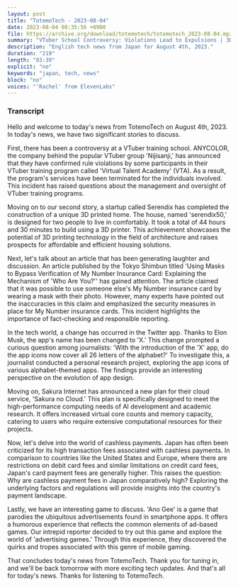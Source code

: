 ```yaml
---
layout: post
title: "TotemoTech - 2023-08-04"
date: 2023-08-04 08:35:56 +0900
file: https://archive.org/download/totemotech/totemotech_2023-08-04.mp3
summary: "VTuber School Controversy: Violations Lead to Expulsions | 3D Printed Home for 2 People, & more…"
description: "English tech news from Japan for August 4th, 2023."
duration: "219"
length: "03:39"
explicit: "no"
keywords: "japan, tech, news"
block: "no"
voices: "'Rachel' from ElevenLabs"
---
```


### Transcript

Hello and welcome to today's news from TotemoTech on August 4th, 2023. In today's news, we have two significant stories to discuss.

First, there has been a controversy at a VTuber training school. ANYCOLOR, the company behind the popular VTuber group 'Nijisanji,' has announced that they have confirmed rule violations by some participants in their VTuber training program called 'Virtual Talent Academy' (VTA). As a result, the program's services have been terminated for the individuals involved. This incident has raised questions about the management and oversight of VTuber training programs.

Moving on to our second story, a startup called Serendix has completed the construction of a unique 3D printed home. The house, named 'serendix50,' is designed for two people to live in comfortably. It took a total of 44 hours and 30 minutes to build using a 3D printer. This achievement showcases the potential of 3D printing technology in the field of architecture and raises prospects for affordable and efficient housing solutions.

Next, let's talk about an article that has been generating laughter and discussion. An article published by the Tokyo Shimbun titled 'Using Masks to Bypass Verification of My Number Insurance Card: Explaining the Mechanism of 'Who Are You?'' has gained attention. The article claimed that it was possible to use someone else's My Number insurance card by wearing a mask with their photo. However, many experts have pointed out the inaccuracies in this claim and emphasized the security measures in place for My Number insurance cards. This incident highlights the importance of fact-checking and responsible reporting.

In the tech world, a change has occurred in the Twitter app. Thanks to Elon Musk, the app's name has been changed to 'X.' This change prompted a curious question among journalists: 'With the introduction of the 'X' app, do the app icons now cover all 26 letters of the alphabet?' To investigate this, a journalist conducted a personal research project, exploring the app icons of various alphabet-themed apps. The findings provide an interesting perspective on the evolution of app design.

Moving on, Sakura Internet has announced a new plan for their cloud service, 'Sakura no Cloud.' This plan is specifically designed to meet the high-performance computing needs of AI development and academic research. It offers increased virtual core counts and memory capacity, catering to users who require extensive computational resources for their projects.

Now, let's delve into the world of cashless payments. Japan has often been criticized for its high transaction fees associated with cashless payments. In comparison to countries like the United States and Europe, where there are restrictions on debit card fees and similar limitations on credit card fees, Japan's card payment fees are generally higher. This raises the question: Why are cashless payment fees in Japan comparatively high? Exploring the underlying factors and regulations will provide insights into the country's payment landscape.

Lastly, we have an interesting game to discuss. 'Ano Gee' is a game that parodies the ubiquitous advertisements found in smartphone apps. It offers a humorous experience that reflects the common elements of ad-based games. Our intrepid reporter decided to try out this game and explore the world of 'advertising games.' Through this experience, they discovered the quirks and tropes associated with this genre of mobile gaming.

That concludes today's news from TotemoTech. Thank you for tuning in, and we'll be back tomorrow with more exciting tech updates.   And that's all for today's news. Thanks for listening to TotemoTech.
